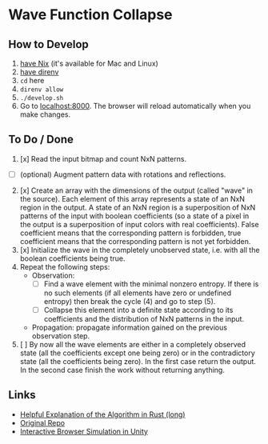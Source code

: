 # Wave Function Collapse

## How to Develop

1. [have Nix](https://nixos.org/nix/) (it's available for Mac and Linux)
2. [have direnv](https://direnv.net)
3. `cd` here
4. `direnv allow`
5. `./develop.sh`
6. Go to [localhost:8000](http://localhost:8000). The browser will reload automatically when you make changes.

## To Do / Done

1. [x] Read the input bitmap and count NxN patterns.
  - [ ] (optional) Augment pattern data with rotations and reflections.
2. [x] Create an array with the dimensions of the output (called "wave" in the source). Each element of this array represents a state of an NxN region in the output. A state of an NxN region is a superposition of NxN patterns of the input with boolean coefficients (so a state of a pixel in the output is a superposition of input colors with real coefficients). False coefficient means that the corresponding pattern is forbidden, true coefficient means that the corresponding pattern is not yet forbidden.
3. [x] Initialize the wave in the completely unobserved state, i.e. with all the boolean coefficients being true.
4. Repeat the following steps:
   - Observation:
     - [ ] Find a wave element with the minimal nonzero entropy. If there is no such elements (if all elements have zero or undefined entropy) then break the cycle (4) and go to step (5).
     - [ ] Collapse this element into a definite state according to its coefficients and the distribution of NxN patterns in the input.
   - Propagation: propagate information gained on the previous observation step.
5. [ ] By now all the wave elements are either in a completely observed state (all the coefficients except one being zero) or in the contradictory state (all the coefficients being zero). In the first case return the output. In the second case finish the work without returning anything.

## Links

- [Helpful Explanation of the Algorithm in Rust (long)](https://gridbugs.org/wave-function-collapse/)
- [Original Repo](https://github.com/mxgmn/WaveFunctionCollapse)
- [Interactive Browser Simulation in Unity](http://oskarstalberg.com/game/wave/wave.html)
